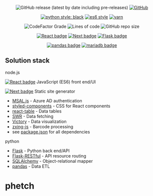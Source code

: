 <div align="center">

![GitHub release (latest by date including pre-releases)](https://img.shields.io/github/v/release/coreyjwhite/phetch?include_prereleases&style=for-the-badge)
[![GitHub](https://img.shields.io/github/license/coreyjwhite/phetch?style=for-the-badge)](https://opensource.org/licenses/MIT)

[![python style: black](https://img.shields.io/badge/python%20style-black-000000.svg?style=for-the-badge&logo=python)](https://black.readthedocs.io/en/stable/)
[![es6 style](https://img.shields.io/static/v1?label=es6%20style&message=prettier&color=orange&style=for-the-badge&logo=prettier)](https://prettier.io/)
[![yarn](https://img.shields.io/static/v1?label=yarn&message=v1.22.5&color=9cf&style=for-the-badge&logo=yarn)](https://yarnpkg.com/)

![CodeFactor Grade](https://img.shields.io/codefactor/grade/github/coreyjwhite/phetch?style=for-the-badge)
![Lines of code](https://img.shields.io/tokei/lines/github/coreyjwhite/phetch?style=for-the-badge)
![GitHub repo size](https://img.shields.io/github/repo-size/coreyjwhite/phetch?style=for-the-badge)

[![React badge](https://img.shields.io/static/v1?label=react&message=v17.0.1&color=blue&style=for-the-badge&logo=react)](https://reactjs.org/)
[![Next badge](https://img.shields.io/static/v1?label=next.js&message=v10.0.3&color=black&style=for-the-badge&logo=next.js)](https://nextjs.org/)
[![Flask badge](https://img.shields.io/static/v1?label=flask&message=v1.1.2&color=white&style=for-the-badge&logo=flask)](https://flask.palletsprojects.com/en/1.1.x/)

[![pandas badge](https://img.shields.io/static/v1?label=pandas&message=v1.2.1&style=for-the-badge&logo=pandas)](https://pandas.pydata.org/)
[![mariadb badge](https://img.shields.io/static/v1?label=mariadb&message=v1.2.1&style=for-the-badge&logo=mariadb)](https://mariadb.com/)

</div>

## Solution stack

node.js

[![React badge](https://img.shields.io/static/v1?label=react&message=v17.0.1&color=blue&style=for-the-badge&logo=react)](https://reactjs.org/) JavaScript (ES6) front end/UI

[![Next badge](https://img.shields.io/static/v1?label=next.js&message=v10.0.3&color=black&style=for-the-badge&logo=next.js)](https://nextjs.org/) Static site generator

- [MSAL.js](https://github.com/AzureAD/microsoft-authentication-library-for-js#readme) - Azure AD authentication
- [styled-components](https://styled-components.com/) - CSS for React components
- [react-table](https://react-table.tanstack.com/) - Data tables
- [SWR](https://swr.vercel.app/) - Data fetching
- [Victory](https://formidable.com/open-source/victory/) - Data visualization
- [zxing-js](https://zxing-js.github.io/library/) - Barcode processing
- see [package.json](https://github.com/coreyjwhite/phetch/blob/master/package.json) for all dependencies

python

- [Flask](https://flask.palletsprojects.com/) - Python back end/API
- [Flask-RESTful](https://flask-restful.readthedocs.io/en/latest/) - API resource routing
- [SQLAlchemy](https://www.sqlalchemy.org/) - Object-relational mapper
- [pandas](https://pandas.pydata.org/) - Data ETL

# phetch
